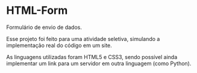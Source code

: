 # HTML-Form
Formulário de envio de dados.

Esse projeto foi feito para uma atividade seletiva, simulando a implementação real do código em um site.

As linguagens utilizadas foram HTML5 e CSS3, sendo possível ainda implementar um link para um servidor em outra linguagem (como Python).
